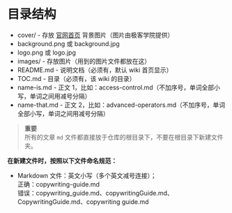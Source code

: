 # 目录结构

- cover/ - 存放 [官网首页](http://wiki.jikexueyuan.com/) 背景图片（图片由极客学院提供）
 - background.png 或 background.jpg
 - logo.png 或 logo.jpg
- images/ - 存放图片（用到的图片文件都放在这）
- README.md - 说明文档（必须有，默认 wiki 首页显示）
- TOC.md - 目录（必须有，该 wiki 的目录）
- name-is.md - 正文 1，比如：access-control.md（不加序号，单词全部小写，单词之间用减号分隔）
- name-that.md - 正文 2，比如：advanced-operators.md（不加序号，单词全部小写，单词之间用减号分隔） 

>**重要**      
所有的文章 `md` 文件都直接放于仓库的根目录下，不要在根目录下新建文件夹。
  
**在新建文件时，按照以下文件命名规范：**

- Markdown 文件：英文小写（多个英文减号连接）；  
正确：copywriting-guide.md  
错误：copywriting_guide.md、copywritingGuide.md、CopywritingGuide.md、copywriting guide.md

